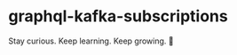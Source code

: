 # graphql-kafka-subscriptions


<!-- INSPIRATIONAL_QUOTE_START -->
Stay curious. Keep learning. Keep growing.
👻
<!-- INSPIRATIONAL_QUOTE_END -->
